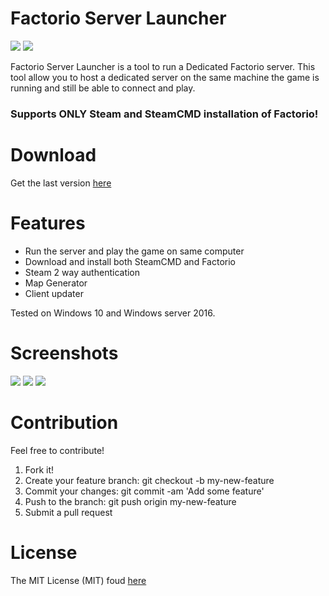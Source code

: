 # Factorio Server Launcher
<img src="https://travis-ci.org/Limmek/Factorio-Server-Launcher.svg?branch=master"> <img src="http://img.shields.io/:license-mit-blue.svg">

Factorio Server Launcher is a tool to run a Dedicated Factorio server.
This tool allow you to host a dedicated server on the same machine the game is running and still be able to connect and play.

### Supports ONLY Steam and SteamCMD installation of Factorio!

# Download
Get the last version [here](https://github.com/Limmek/Factorio-Server-Launcher/releases/download/1.0.0.0/FactorioServerLauncher.exe)

# Features
* Run the server and play the game on same computer
* Download and install both SteamCMD and Factorio
* Steam 2 way authentication
* Map Generator
* Client updater

Tested on Windows 10 and Windows server 2016.

# Screenshots
<img src="https://raw.githubusercontent.com/Limmek/Factorio-Server-Launcher/master/images/server-settings.jpg">
<img src="https://raw.githubusercontent.com/Limmek/Factorio-Server-Launcher/master/images/map-generator.jpg">
<img src="https://raw.githubusercontent.com/Limmek/Factorio-Server-Launcher/master/images/steam-cmd.jpg">

# Contribution
Feel free to contribute!

1. Fork it!
2. Create your feature branch: git checkout -b my-new-feature
3. Commit your changes: git commit -am 'Add some feature'
4. Push to the branch: git push origin my-new-feature
5. Submit a pull request


# License
The MIT License (MIT) foud [here](https://github.com/Limmek/Factorio-Server-Launcher/blob/master/LICENSE)
